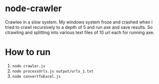 # node-crawler
Crawlee  in a slow system. My windows system froze and crashed when i tried to crawl recursively to a depth of 5 and run axe and save  results. So ctrawling and splitting into various text files of 10 url each for running axe. 

# How to run
1. `node crawler.js`
2. `node processUrls.js output/urls_1.txt`
3. `node convertToExcel.js`

